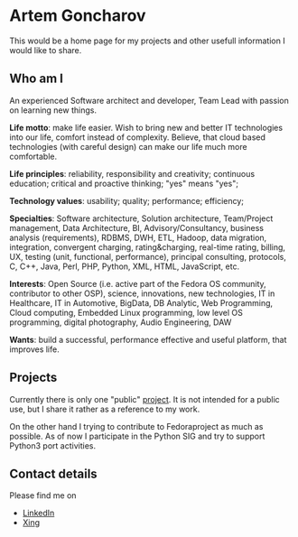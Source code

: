 # Artem Goncharov

This would be a home page for my projects and other usefull information I would like to share.

## Who am I

An experienced Software architect and developer, Team Lead with passion on learning new things.

**Life motto**: make life easier. Wish to bring new and better IT technologies into our life, comfort instead of complexity. Believe, that cloud based technologies (with careful design) can make our life much more comfortable.

**Life principles**: reliability, responsibility and creativity; continuous education; critical and proactive thinking; "yes" means "yes";

**Technology values**: usability; quality; performance; efficiency;

**Specialties**: Software architecture, Solution architecture, Team/Project management, Data Architecture, BI, Advisory/Consultancy, business analysis (requirements), RDBMS, DWH, ETL, Hadoop, data migration, integration, convergent charging, rating&charging, real-time rating, billing, UX, testing (unit, functional, performance), principal consulting, protocols, C, C++, Java, Perl, PHP, Python, XML, HTML, JavaScript, etc.

**Interests**: Open Source (i.e. active part of the Fedora OS community, contributor to other OSP), science, innovations, new technologies, IT in Healthcare, IT in Automotive, BigData, DB Analytic, Web Programming, Cloud computing, Embedded Linux programming, low level OS programming, digital photography, Audio Engineering, DAW

**Wants**: build a successful, performance effective and useful platform, that improves life.


## Projects

Currently there is only one "public" [project](/homeautomation/). It is not intended for a public use, but I share it rather as a reference to my work.

On the other hand I trying to contribute to Fedoraproject as much as possible. As of now I participate in the Python SIG and try to support Python3 port activities.

## Contact details

Please find me on

* [LinkedIn](https://de.linkedin.com/in/artemgoncharov)
* [Xing](https://www.xing.com/profile/Artem_Goncharov)
